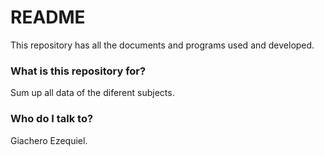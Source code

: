 # README #

This repository has all the documents and programs used and developed.

### What is this repository for? ###

Sum up all data of the diferent subjects.

### Who do I talk to? ###

Giachero Ezequiel. 